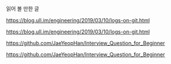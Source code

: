 </h1>

읽어 볼 만한 글
</h1>





https://blog.ull.im/engineering/2019/03/10/logs-on-git.html

https://blog.ull.im/engineering/2019/03/10/logs-on-git.html

https://github.com/JaeYeopHan/Interview_Question_for_Beginner

https://github.com/JaeYeopHan/Interview_Question_for_Beginner